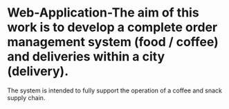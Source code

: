 # Web-Application-The aim of this work is to develop a complete order management system (food / coffee) and deliveries within a city (delivery).

The system is intended to fully support the operation of a coffee and snack supply chain. 

